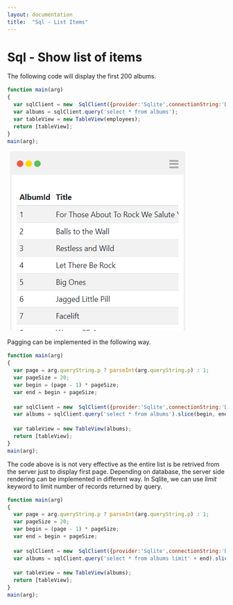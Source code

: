 ```yaml
---
layout: documentation
title:  "Sql - List Items"
---
```


# Sql - Show list of items

The following code will display the first 200 albums.

```javascript
function main(arg)
{
  var sqlClient = new  SqlClient({provider:'Sqlite',connectionString:'Data Source=chinook.db;'});
  var albums = sqlClient.query('select * from albums');
  var tableView = new TableView(employees);
  return [tableView];
}
main(arg);
```
![Sql - Show List Of Items](images/Sql_ShowListOfItems.PNG)


Pagging can be implemented in the following way. 

```javascript
function main(arg)
{
  var page = arg.queryString.p ? parseInt(arg.queryString.p) : 1;
  var pageSize = 20;
  var begin = (page - 1) * pageSize;
  var end = begin + pageSize;
  
  var sqlClient = new  SqlClient({provider:'Sqlite',connectionString:'Data Source=chinook.db;'});
  var albums = sqlClient.query('select * from albums').slice(begin, end);
  
  var tableView = new TableView(albums);
  return [tableView];
}
main(arg);
```

The code above is is not very effective as the entire list is be retrived from the server just to display first page. Depending on database, the server side rendering can be implemented in different way. In Sqlite, we can use *limit* keyword to limit number of records returned by query.

```javascript
function main(arg)
{
  var page = arg.queryString.p ? parseInt(arg.queryString.p) : 1;
  var pageSize = 20;
  var begin = (page - 1) * pageSize;
  var end = begin + pageSize;
  
  var sqlClient = new  SqlClient({provider:'Sqlite',connectionString:'Data Source=chinook.db;'});
  var albums = sqlClient.query('select * from albums limit' + end).slice(begin, end);
  
  var tableView = new TableView(albums);
  return [tableView];
}
main(arg);
```
